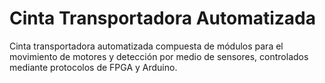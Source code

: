 # Cinta Transportadora Automatizada
Cinta transportadora automatizada compuesta de módulos para el movimiento de motores y detección por medio de sensores, controlados mediante protocolos de FPGA y Arduino.
